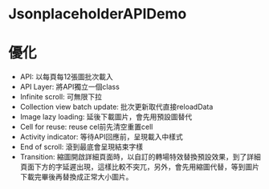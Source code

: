 # JsonplaceholderAPIDemo

# 優化
* API: 以每頁每12張圖批次載入
* API Layer: 將API獨立一個class
* Infinite scroll: 可無限下拉
* Collection view batch update: 批次更新取代直接reloadData
* Image lazy loading: 延後下載圖片，會先用預設圖替代
* Cell for reuse: reuse cel前先清空重置cell
* Activity indicator: 等待API回應前，呈現載入中樣式
* End of scroll: 滾到最底會呈現結束字樣
* Transition: 縮圖開啟詳細頁面時，以自訂的轉場特效替換預設效果，到了詳細頁面下方的字延遲出現，這樣比較不突兀，另外，會先用縮圖代替，等到圖片下載完畢後再替換成正常大小圖片。
